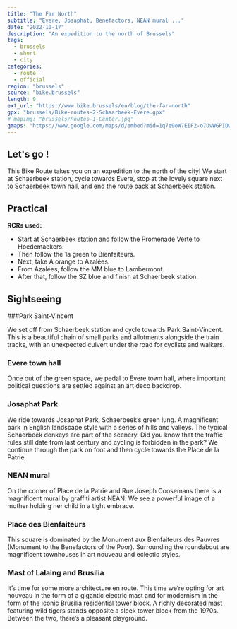 ```yaml
---
title: "The Far North"
subtitle: "Evere, Josaphat, Benefactors, NEAN mural ..."
date: "2022-10-17"
description: "An expedition to the north of Brussels"
tags:
  - brussels
  - short
  - city
categories: 
  - route
  - official
region: "brussels"
source: "bike.brussels"
length: 9
ext_url: "https://www.bike.brussels/en/blog/the-far-north"
gpx: "brussels/Bike-routes-2-Schaarbeek-Evere.gpx"
# mapimg: "brussels/Routes-1-Center.jpg"
gmaps: "https://www.google.com/maps/d/embed?mid=1q7e9oW7EIF2-o7DvWGPIDw0W2cRT2bM&ehbc=2E312F"
---
```

## Let's go !

This Bike Route takes you on an expedition to the north of the city! We start at Schaerbeek station, cycle towards Evere, stop at the lovely square next to Schaerbeek town hall, and end the route back at Schaerbeek station.

## Practical

**RCRs used:**

- Start at Schaerbeek station and follow the Promenade Verte to Hoedemaekers.
- Then follow the 1a green to Bienfaiteurs.
- Next, take A orange to Azalées.
- From Azalées, follow the MM blue to Lambermont.
- After that, follow the SZ blue and finish at Schaerbeek station.

## Sightseeing

###Park Saint-Vincent

We set off from Schaerbeek station and cycle towards Park Saint-Vincent. This is a beautiful chain of small parks and allotments alongside the train tracks, with an unexpected culvert under the road for cyclists and walkers.

### Evere town hall

Once out of the green space, we pedal to Evere town hall, where important political questions are settled against an art deco backdrop.


### Josaphat Park

We ride towards Josaphat Park, Schaerbeek’s green lung. A magnificent park in English landscape style with a series of hills and valleys. The typical Schaerbeek donkeys are part of the scenery. Did you know that the traffic rules still date from last century and cycling is forbidden in the park? We continue through the park on foot and then cycle towards the Place de la Patrie.


### NEAN mural

On the corner of Place de la Patrie and Rue Joseph Coosemans there is a magnificent mural by graffiti artist NEAN. We see a powerful image of a mother holding her child in a tight embrace.


### Place des Bienfaiteurs

This square is dominated by the Monument aux Bienfaiteurs des Pauvres (Monument to the Benefactors of the Poor). Surrounding the roundabout are magnificent townhouses in art nouveau and eclectic styles.


### Mast of Lalaing and Brusilia

It’s time for some more architecture en route. This time we’re opting for art nouveau in the form of a gigantic electric mast and for modernism in the form of the iconic Brusilia residential tower block. A richly decorated mast featuring wild tigers stands opposite a sleek tower block from the 1970s. Between the two, there’s a pleasant playground.
